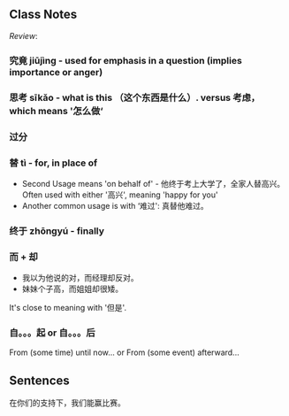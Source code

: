 
## Class Notes

_Review_:

### 究竟 jiūjìng - used for emphasis in a question (implies importance or anger)

### 思考 sīkǎo - what is this （这个东西是什么）. versus 考虑， which means '怎么做‘

### 过分

### 替 tì - for, in place of

- Second Usage means 'on behalf of' - 他终于考上大学了，全家人替高兴。 Often used with either '高兴', meaning 'happy for you'
- Another common usage is with ‘难过': 真替他难过。

### 终于 zhōngyú - finally

### 而 + 却

- 我以为他说的对，而经理却反对。
- 妹妹个子高，而姐姐却很矮。

It's close to meaning with '但是'.

### 自。。。起 or 自。。。后

From (some time) until now...
or From (some event) afterward...

## Sentences

在你们的支持下，我们能赢比赛。
